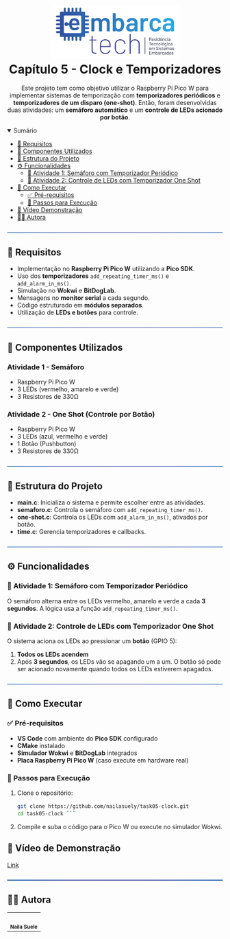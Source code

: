 <h1 align="center">
  <br>
    <img width="300px" src="https://github.com/nailasuely/task05-clock/blob/main/src/logo.png">
  <br>
  Capítulo 5 - Clock e Temporizadores
  <br>
</h1>
<div align="center">
  
Este projeto tem como objetivo utilizar o Raspberry Pi Pico W para implementar sistemas de temporização 
com **temporizadores periódicos** e **temporizadores de um disparo (one-shot)**. Então, foram desenvolvidas
duas atividades: um **semáforo automático** e um **controle de LEDs acionado por botão**.
</div>

<details open="open">
<summary>Sumário</summary>
  
- [📌 Requisitos](#requisitos)
- [🔧 Componentes Utilizados](#componentes-utilizados)
- [📂 Estrutura do Projeto](#estrutura-do-projeto)
- [⚙️ Funcionalidades](#funcionalidades)
  - [📍 Atividade 1: Semáforo com Temporizador Periódico](#atividade-1-semáforo-com-temporizador-periódico)
  - [📍 Atividade 2: Controle de LEDs com Temporizador One Shot](#atividade-2-controle-de-leds-com-temporizador-one-shot)
- [🚀 Como Executar](#como-executar)
  - [✅ Pré-requisitos](#pré-requisitos)
  - [📌 Passos para Execução](#passos-para-execução)
- [🎥 Vídeo Demonstração](#vídeo-demonstração)
- [👩‍💻 Autora](#autora)

![---](https://github.com/nailasuely/task05-clock/blob/main/src/prancheta.png)

## 📌 Requisitos

- Implementação no **Raspberry Pi Pico W** utilizando a **Pico SDK**.
- Uso dos **temporizadores** `add_repeating_timer_ms()` e `add_alarm_in_ms()`.
- Simulação no **Wokwi** e **BitDogLab**.
- Mensagens no **monitor serial** a cada segundo.
- Código estruturado em **módulos separados**.
- Utilização de **LEDs e botões** para controle.

![---](https://github.com/nailasuely/task05-clock/blob/main/src/prancheta.png)

## 🔧 Componentes Utilizados
### Atividade 1 - Semáforo
- Raspberry Pi Pico W
- 3 LEDs (vermelho, amarelo e verde)
- 3 Resistores de 330Ω

### Atividade 2 - One Shot (Controle por Botão)
- Raspberry Pi Pico W
- 3 LEDs (azul, vermelho e verde)
- 1 Botão (Pushbutton)
- 3 Resistores de 330Ω

![---](https://github.com/nailasuely/task05-clock/blob/main/src/prancheta.png)

## 📂 Estrutura do Projeto
- **main.c**: Inicializa o sistema e permite escolher entre as atividades.
- **semaforo.c**: Controla o semáforo com `add_repeating_timer_ms()`.
- **one-shot.c**: Controla os LEDs com `add_alarm_in_ms()`, ativados por botão.
- **time.c**: Gerencia temporizadores e callbacks.  

![---](https://github.com/nailasuely/task05-clock/blob/main/src/prancheta.png)

## ⚙️ Funcionalidades

### 📍 Atividade 1: Semáforo com Temporizador Periódico  
O semáforo alterna entre os LEDs vermelho, amarelo e verde a cada **3 segundos**.
A lógica usa a função `add_repeating_timer_ms()`.

### 📍 Atividade 2: Controle de LEDs com Temporizador One Shot  
O sistema aciona os LEDs ao pressionar um **botão** (GPIO 5):  
1. **Todos os LEDs acendem**  
2. Após **3 segundos**, os LEDs vão se apagando um a um.
O botão só pode ser acionado novamente quando todos os LEDs estiverem apagados.

![---](https://github.com/nailasuely/task05-clock/blob/main/src/prancheta.png)

## 🚀 Como Executar  

### ✅ Pré-requisitos  
- **VS Code** com ambiente do **Pico SDK** configurado  
- **CMake** instalado  
- **Simulador Wokwi** e **BitDogLab** integrados  
- **Placa Raspberry Pi Pico W** (caso execute em hardware real)  

### 📌 Passos para Execução  
1. Clone o repositório:  
   ```sh
   git clone https://github.com/nailasuely/task05-clock.git
   cd task05-clock ```
2. Compile e suba o código para o Pico W ou execute no simulador Wokwi.

## 🎥 Vídeo de Demonstração
[Link]()

![---](https://github.com/nailasuely/task05-clock/blob/main/src/prancheta.png)

## 👩‍💻 Autora

<table>
  <tr>
    <td align="center">
      <a href="https://github.com/nailasuely" target="_blank">
        <img src="https://avatars.githubusercontent.com/u/98486996?v=4" width="100px;" alt=""/>
      </a>
      <br /><sub><b> Naila Suele </b></sub>
    </td>

</table>


